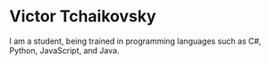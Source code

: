 # Victor Tchaikovsky
I am a student, being trained in programming languages such as C#, Python, JavaScript, and Java.
